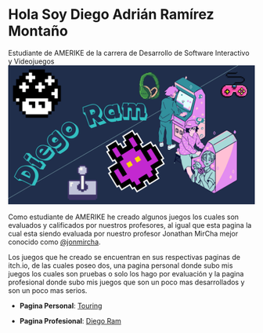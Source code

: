 # Hola Soy Diego Adrián Ramírez Montaño
Estudiante de AMERIKE de la carrera de Desarrollo de Software Interactivo y Videojuegos
![Banner](/IMG/Banner.png)

Como estudiante de AMERIKE he creado algunos juegos los cuales son evaluados y calificados por nuestros profesores, al igual que esta pagina la cual esta siendo evaluada por nuestro profesor Jonathan MirCha mejor conocido como [@jonmircha](https://jonmircha.com/).

Los juegos que he creado se encuentran en sus respectivas paginas de itch.io, de las cuales poseo dos, una pagina personal donde subo mis juegos los cuales son pruebas o solo los hago por evaluación y la pagina profesional donde subo mis juegos que son un poco mas desarrollados y son un poco mas serios.

  - **Pagina Personal**: [Touring](https://touring.itch.io)

  - **Pagina Profesional**: [Diego Ram](https://diego-ram.itch.io)